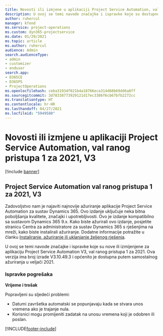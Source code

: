```yaml
---
title: Novosti ili izmjene u aplikaciji Project Service Automation, val ranog pristupa 1 za 2021, V3
description: U ovoj se temi navode značajke i ispravke koje su dostupne u aplikaciji Project Service Automation, val ranog pristupa 1 za 2021, V3.
author: ruhercul
manager: kfend
ms.service: project-operations
ms.custom: dyn365-projectservice
ms.date: 01/29/2021
ms.topic: article
ms.author: ruhercul
audience: Admin
search.audienceType:
- admin
- customizer
- enduser
search.app:
- D365CE
- D365PS
- ProjectOperations
ms.openlocfilehash: ceba31934f021b4a18766eca314d68b69dd6a8ff
ms.sourcegitcommit: 3d78338773929121d17ec3386f6cb67bfb2272cc
ms.translationtype: HT
ms.contentlocale: hr-HR
ms.lasthandoff: 04/27/2021
ms.locfileid: "5949580"
---
```

# <a name="whats-new-or-changed-in-project-service-automation-early-access-wave-1-2021-v3"></a>Novosti ili izmjene u aplikaciji Project Service Automation, val ranog pristupa 1 za 2021, V3

[!include [banner](../includes/psa-now-project-operations.md)]

## <a name="project-service-automation-early-access-wave-1-2021-v3"></a>Project Service Automation val ranog pristupa 1 za 2021, V3

Zadovoljstvo nam je najaviti najnovije ažuriranje aplikacije Project Service Automation za sustav Dynamics 365. Ovo izdanje uključuje neka bitna poboljšanja kvalitete, značajki i upotrebljivosti. Ovo je izdanje kompatibilno sa sustavom Dynamics 365 9.x. Kako biste ažurirali ovo izdanje, posjetite stranicu Centra za administratore za sustav Dynamics 365 s rješenjima na mreži, kako biste instalirali ažuriranje. Dodatne informacije potražite u članku [Instaliranje, ažuriranje ili uklanjanje željenog rješenja](/power-platform/admin/install-remove-preferred-solution).

U ovoj se temi navode značajke i ispravke koje su nove ili izmijenjene za aplikaciju Project Service Automation V3, val ranog pristupa 1 za 2021. Ova verzija ima broj izrade V3.10.49.3 i općenito je dostupna putem samostalnog ažuriranja u veljači 2021.


### <a name="bug-fixes"></a>Ispravke pogrešaka

**Vrijeme i trošak**

Popravljeni su sljedeći problemi:

- Datumi završetka automatski se popunjavaju kada se stvara unos vremena ako je trajanje nula.
- Korisnici mogu promijeniti zadatak na unosu vremena koji je odobren ili poslan.


[!INCLUDE[footer-include](../includes/footer-banner.md)]